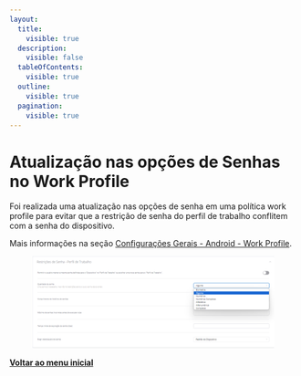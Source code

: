 ```yaml
---
layout:
  title:
    visible: true
  description:
    visible: false
  tableOfContents:
    visible: true
  outline:
    visible: true
  pagination:
    visible: true
---
```


# Atualização nas opções de Senhas no Work Profile

Foi realizada uma atualização nas opções de senha em uma política work profile para evitar que a restrição de senha do perfil de trabalho conflitem com a senha do dispositivo.

Mais informações na seção [Configurações Gerais - Android - Work Profile](../../portal/configuracoes/editar-politica/configuracoes-gerais-android-work-profile.md).

<figure><img src="../../../.gitbook/assets/image (367).png" alt=""><figcaption></figcaption></figure>

[**Voltar ao menu inicial**](./)
